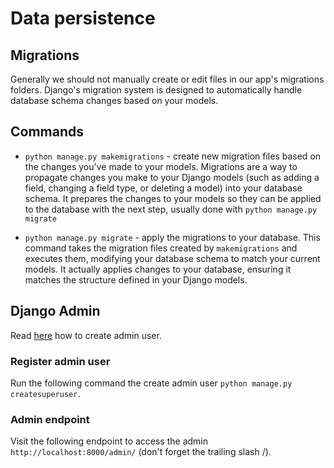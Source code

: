 # Data persistence

## Migrations

Generally we should not manually create or edit files in our app's migrations folders. Django's migration system is designed to automatically handle database schema changes based on your models.

## Commands

- `python manage.py makemigrations` - create new migration files based on the changes you've made to your models. Migrations are a way to propagate changes you make to your Django models (such as adding a field, changing a field type, or deleting a model) into your database schema. It prepares the changes to your models so they can be applied to the database with the next step, usually done with `python manage.py migrate`

- `python manage.py migrate` - apply the migrations to your database. This command takes the migration files created by `makemigrations` and executes them, modifying your database schema to match your current models. It actually applies changes to your database, ensuring it matches the structure defined in your Django models.

## Django Admin

Read [here](https://docs.djangoproject.com/en/5.1/intro/tutorial02/#creating-an-admin-user) how to create admin user.

### Register admin user

Run the following command the create admin user `python manage.py createsuperuser`.

### Admin endpoint

Visit the following endpoint to access the admin `http://localhost:8000/admin/` (don't forget the trailing slash /).
